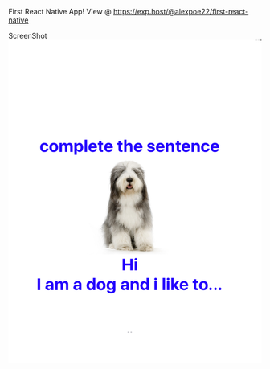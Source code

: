 First React Native App! 
View @ https://exp.host/@alexpoe22/first-react-native

ScreenShot
![Alt text](./dog.png?raw=true "Screenshot")

